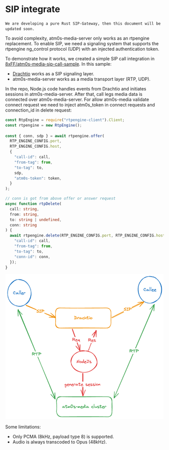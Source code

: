 # SIP integrate

`We are developing a pure Rust SIP-Gateway, then this document will be updated soon.`

To avoid complexity, atm0s-media-server only works as an rtpengine replacement. To enable SIP, we need a signaling system that supports the rtpengine ng_control protocol (UDP) with an injected authentication token.

To demonstrate how it works, we created a simple SIP call integration in [8xFF/atm0s-media-sip-call-sample](https://github.com/8xFF/atm0s-media-sip-call-sample). In this sample:

- [Drachtio](https://drachtio.org/) works as a SIP signaling layer.
- atm0s-media-server works as a media transport layer (RTP, UDP).

In the repo, Node.js code handles events from Drachtio and initiates sessions in atm0s-media-server. After that, call legs media data is connected over atm0s-media-server. For allow atm0s-media validate connect request we need to inject atm0s_token in connect requests and connection_id in delete request:

```ts
const RtpEngine = require("rtpengine-client").Client;
const rtpengine = new RtpEngine();

const { conn, sdp } = await rtpengine.offer(
  RTP_ENGINE_CONFIG.port,
  RTP_ENGINE_CONFIG.host,
  {
    "call-id": call,
    "from-tag": from,
    "to-tag": to,
    sdp,
    "atm0s-token": token,
  }
);
```

```ts
// conn is got from above offer or answer request
async function rtpDelete(
  call: string,
  from: string,
  to: string | undefined,
  conn: string
) {
  await rtpengine.delete(RTP_ENGINE_CONFIG.port, RTP_ENGINE_CONFIG.host, {
    "call-id": call,
    "from-tag": from,
    "to-tag": to,
    "conn-id": conn,
  });
}
```

![Flow](../../imgs/features/sip.excalidraw.png)

Some limitations:

- Only PCMA (8kHz, payload type 8) is supported.
- Audio is always transcoded to Opus (48kHz).
